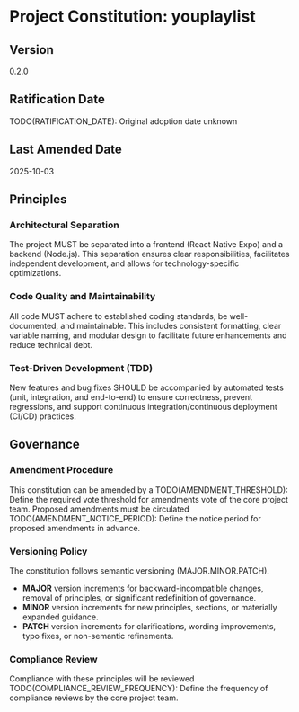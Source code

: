 <!--
Sync Impact Report:
- Version change: [CONSTITUTION_VERSION] -> 0.2.0
- List of modified principles:
  - [PRINCIPLE_1_NAME] -> Architectural Separation
  - [PRINCIPLE_2_NAME] -> Code Quality and Maintainability
  - [PRINCIPLE_3_NAME] -> Test-Driven Development
- Added sections: None
- Removed sections: None
- Templates requiring updates:
  - .specify/templates/plan-template.md: ⚠ pending
  - .specify/templates/spec-template.md: ⚠ pending
  - .specify/templates/tasks-template.md: ⚠ pending
  - .gemini/commands/analyze.toml: ⚠ pending
  - .gemini/commands/clarify.toml: ⚠ pending
  - .gemini/commands/constitution.toml: ⚠ pending
  - .gemini/commands/implement.toml: ⚠ pending
  - .gemini/commands/plan.toml: ⚠ pending
  - .gemini/commands/specify.toml: ⚠ pending
  - .gemini/commands/tasks.toml: ⚠ pending
  - README.md: ⚠ pending
- Follow-up TODOs:
  - TODO(RATIFICATION_DATE): Original adoption date unknown
  - TODO(AMENDMENT_THRESHOLD): Define the required vote threshold for amendments
  - TODO(AMENDMENT_NOTICE_PERIOD): Define the notice period for proposed amendments
  - TODO(COMPLIANCE_REVIEW_FREQUENCY): Define the frequency of compliance reviews
-->
# Project Constitution: youplaylist

## Version
0.2.0

## Ratification Date
TODO(RATIFICATION_DATE): Original adoption date unknown

## Last Amended Date
2025-10-03

## Principles

### Architectural Separation
The project MUST be separated into a frontend (React Native Expo) and a backend (Node.js). This separation ensures clear responsibilities, facilitates independent development, and allows for technology-specific optimizations.

### Code Quality and Maintainability
All code MUST adhere to established coding standards, be well-documented, and maintainable. This includes consistent formatting, clear variable naming, and modular design to facilitate future enhancements and reduce technical debt.

### Test-Driven Development (TDD)
New features and bug fixes SHOULD be accompanied by automated tests (unit, integration, and end-to-end) to ensure correctness, prevent regressions, and support continuous integration/continuous deployment (CI/CD) practices.

## Governance

### Amendment Procedure
This constitution can be amended by a TODO(AMENDMENT_THRESHOLD): Define the required vote threshold for amendments vote of the core project team. Proposed amendments must be circulated TODO(AMENDMENT_NOTICE_PERIOD): Define the notice period for proposed amendments in advance.

### Versioning Policy
The constitution follows semantic versioning (MAJOR.MINOR.PATCH).
- **MAJOR** version increments for backward-incompatible changes, removal of principles, or significant redefinition of governance.
- **MINOR** version increments for new principles, sections, or materially expanded guidance.
- **PATCH** version increments for clarifications, wording improvements, typo fixes, or non-semantic refinements.

### Compliance Review
Compliance with these principles will be reviewed TODO(COMPLIANCE_REVIEW_FREQUENCY): Define the frequency of compliance reviews by the core project team.
<!-- Example: Version: 2.1.1 | Ratified: 2025-06-13 | Last Amended: 2025-07-16 -->